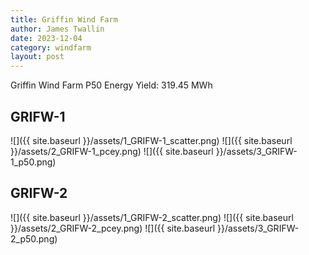 ```yaml
---
title: Griffin Wind Farm
author: James Twallin
date: 2023-12-04
category: windfarm
layout: post
---
```

Griffin Wind Farm P50 Energy Yield: 319.45 MWh

GRIFW-1
-------------
![]({{ site.baseurl }}/assets/1_GRIFW-1_scatter.png)
![]({{ site.baseurl }}/assets/2_GRIFW-1_pcey.png)
![]({{ site.baseurl }}/assets/3_GRIFW-1_p50.png)

GRIFW-2
-------------
![]({{ site.baseurl }}/assets/1_GRIFW-2_scatter.png)
![]({{ site.baseurl }}/assets/2_GRIFW-2_pcey.png)
![]({{ site.baseurl }}/assets/3_GRIFW-2_p50.png)

